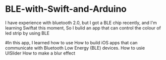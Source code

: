 # BLE-with-Swift-and-Arduino

I have experience with bluetooth 2.0, but I got a BLE chip recently, and I'm learning Swiftat this moment, 
So I bulid an app that can control the colour of led strip by using BLE

#In this app, I learned how to use
How to build iOS apps that can communicate with Bluetooth Low Energy (BLE) devices.
How to usie UISlider
How to make a blur effect
